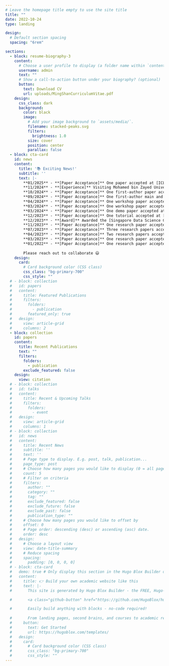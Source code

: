 ```yaml
---
# Leave the homepage title empty to use the site title
title: ""
date: 2022-10-24
type: landing

design:
  # Default section spacing
  spacing: "6rem"

sections:
  - block: resume-biography-3
    content:
      # Choose a user profile to display (a folder name within `content/authors/`)
      username: admin
      text: ""
      # Show a call-to-action button under your biography? (optional)
      button:
        text: Download CV
        url: uploads/MingShanCurriculumVitae.pdf
    design:
      css_class: dark
      background:
        color: black
        image:
          # Add your image background to `assets/media/`.
          filename: stacked-peaks.svg
          filters:
            brightness: 1.0
          size: cover
          position: center
          parallax: false
  - block: cta-card
    id: news
    content:
      title: '📚 Exciting News!'
      subtitle: ''
      text: |-
        **01/2025** - **[Paper Acceptance]** One paper accepted at [ICLR'25](https://iclr.cc/)<br/>
        **11/2024** - **[Experience]** Visiting Mohamed bin Zayed University of Artificial Intelligence (MBZUAI), advised by Prof. Preslav Nakov, Professor and Department Chair of Natural Language Processing. Excited to work and collaborate with brilliant minds in MBZUAI.<br/>
        **10/2024** - **[Paper Acceptance]** One first-author paper accepted at [ICWSM'25](https://www.icwsm.org/2025/index.html)<br/>
        **09/2024** - **[Paper Acceptance]** One first-author main and one first-author findings paper accepted at [EMNLP'24](https://aclanthology.org/events/emnlp-2024/)<br/>
        **04/2024** - **[Paper Acceptance]** One workshop paper accepted at [WOAH'24](https://aclanthology.org/volumes/2024.woah-1/)<br/>
        **03/2024** - **[Paper Acceptance]** One workshop paper accepted at [SocialNLP'24](https://sites.google.com/view/socialnlp2024/)<br/> 
        **03/2024** - **[Paper Acceptance]** One demo paper accepted at [TheWebConf'24](https://www2024.thewebconf.org/)<br/> 
        **12/2023** - **[Paper Acceptance]** One tutorial accepted at [TheWebConf'24](https://www2024.thewebconf.org/)<br/>
        **12/2023** - **[Award]** Awarded the [Singapore Data Science Consortium (SDSC) Dissertation Research Fellowship 2023](https://sdsc.sg/fellowship/) <br/>
        **11/2023** - **[Paper Acceptance]** One research paper accepted at [ACM BigData'23](https://bigdataieee.org/BigData2023/) <br/>
        **07/2023** - **[Paper Acceptance]** Three research papers accepted at [ACM MM'23](https://www.acmmm2023.org/) <br/>
        **04/2023** - **[Paper Acceptance]** Two research papers accepted at [IJCAI'23](https://ijcai-23.org/) <br/>
        **03/2023** - **[Paper Acceptance]** One research paper accepted at [ACM MMSys'23](https://2023.acmmmsys.org/) <br/>
        **01/2022** - **[Paper Acceptance]** One research paper accepted at [TheWebConf'22](https://www2022.thewebconf.org)
        
        Please reach out to collaborate 😃
    design:
      card:
        # Card background color (CSS class)
        css_class: "bg-primary-700"
        css_style: ""
  # - block: collection
  #   id: papers
  #   content:
  #     title: Featured Publications
  #     filters:
  #       folders:
  #         - publication
  #       featured_only: true
  #   design:
  #     view: article-grid
  #     columns: 2
  - block: collection
    id: papers
    content:
      title: Recent Publications
      text: ""
      filters:
        folders:
          - publication
        exclude_featured: false
    design:
      view: citation
  # - block: collection
  #   id: talks
  #   content:
  #     title: Recent & Upcoming Talks
  #     filters:
  #       folders:
  #         - event
  #   design:
  #     view: article-grid
  #     columns: 1
  # - block: collection
  #   id: news
  #   content:
  #     title: Recent News
  #     subtitle: ''
  #     text: ''
  #     # Page type to display. E.g. post, talk, publication...
  #     page_type: post
  #     # Choose how many pages you would like to display (0 = all pages)
  #     count: 5
  #     # Filter on criteria
  #     filters:
  #       author: ""
  #       category: ""
  #       tag: ""
  #       exclude_featured: false
  #       exclude_future: false
  #       exclude_past: false
  #       publication_type: ""
  #     # Choose how many pages you would like to offset by
  #     offset: 0
  #     # Page order: descending (desc) or ascending (asc) date.
  #     order: desc
  #   design:
  #     # Choose a layout view
  #     view: date-title-summary
  #     # Reduce spacing
  #     spacing:
  #       padding: [0, 0, 0, 0]
  # - block: cta-card
  #   demo: true # Only display this section in the Hugo Blox Builder demo site
  #   content:
  #     title: 👉 Build your own academic website like this
  #     text: |-
  #       This site is generated by Hugo Blox Builder - the FREE, Hugo-based open source website builder trusted by 250,000+ academics like you.

  #       <a class="github-button" href="https://github.com/HugoBlox/hugo-blox-builder" data-color-scheme="no-preference: light; light: light; dark: dark;" data-icon="octicon-star" data-size="large" data-show-count="true" aria-label="Star HugoBlox/hugo-blox-builder on GitHub">Star</a>

  #       Easily build anything with blocks - no-code required!
        
  #       From landing pages, second brains, and courses to academic resumés, conferences, and tech blogs.
  #     button:
  #       text: Get Started
  #       url: https://hugoblox.com/templates/
  #   design:
  #     card:
  #       # Card background color (CSS class)
  #       css_class: "bg-primary-700"
  #       css_style: ""
---
```

